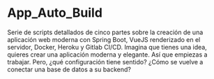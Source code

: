 # App_Auto_Build
Serie de scripts detallados de cinco partes sobre la creación de una aplicación web moderna con Spring Boot, VueJS renderizado en el servidor, Docker, Heroku y Gitlab CI/CD.
Imagina que tienes una idea, quieres crear una aplicación moderna y elegante. Así que empiezas a trabajar. Pero, ¿qué configuración tiene sentido? ¿Cómo se vuelve a conectar una base de datos a su backend?
